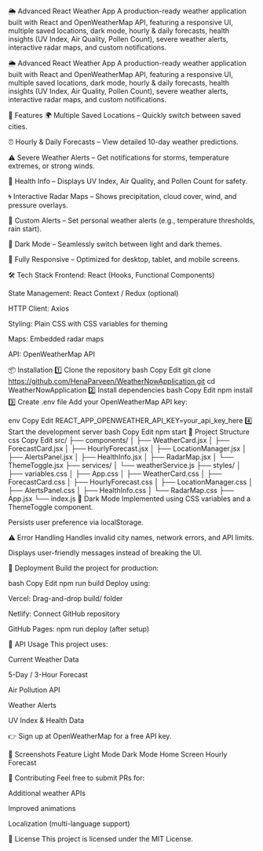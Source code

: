 🌦️ Advanced React Weather App
A production-ready weather application built with React and OpenWeatherMap API, featuring a responsive UI, multiple saved locations, dark mode, hourly & daily forecasts, health insights (UV Index, Air Quality, Pollen Count), severe weather alerts, interactive radar maps, and custom notifications.

🌦️ Advanced React Weather App
A production-ready weather application built with React and OpenWeatherMap API, featuring a responsive UI, multiple saved locations, dark mode, hourly & daily forecasts, health insights (UV Index, Air Quality, Pollen Count), severe weather alerts, interactive radar maps, and custom notifications.

🚀 Features
🌍 Multiple Saved Locations – Quickly switch between saved cities.

⏰ Hourly & Daily Forecasts – View detailed 10-day weather predictions.

⚠️ Severe Weather Alerts – Get notifications for storms, temperature extremes, or strong winds.

🧴 Health Info – Displays UV Index, Air Quality, and Pollen Count for safety.

🌀 Interactive Radar Maps – Shows precipitation, cloud cover, wind, and pressure overlays.

🚨 Custom Alerts – Set personal weather alerts (e.g., temperature thresholds, rain start).

🌙 Dark Mode – Seamlessly switch between light and dark themes.

📱 Fully Responsive – Optimized for desktop, tablet, and mobile screens.

🛠️ Tech Stack
Frontend: React (Hooks, Functional Components)

State Management: React Context / Redux (optional)

HTTP Client: Axios

Styling: Plain CSS with CSS variables for theming

Maps: Embedded radar maps

API: OpenWeatherMap API

📦 Installation
1️⃣ Clone the repository
bash
Copy
Edit
git clone https://github.com/HenaParveen/WeatherNowApplication.git
cd WeatherNowApplication
2️⃣ Install dependencies
bash
Copy
Edit
npm install
3️⃣ Create .env file
Add your OpenWeatherMap API key:

env
Copy
Edit
REACT_APP_OPENWEATHER_API_KEY=your_api_key_here
4️⃣ Start the development server
bash
Copy
Edit
npm start
📂 Project Structure
css
Copy
Edit
src/
├── components/
│ ├── WeatherCard.jsx
│ ├── ForecastCard.jsx
│ ├── HourlyForecast.jsx
│ ├── LocationManager.jsx
│ ├── AlertsPanel.jsx
│ ├── HealthInfo.jsx
│ ├── RadarMap.jsx
│ └── ThemeToggle.jsx
├── services/
│ └── weatherService.js
├── styles/
│ ├── variables.css
│ ├── App.css
│ ├── WeatherCard.css
│ ├── ForecastCard.css
│ ├── HourlyForecast.css
│ ├── LocationManager.css
│ ├── AlertsPanel.css
│ ├── HealthInfo.css
│ └── RadarMap.css
├── App.jsx
└── index.js
🌙 Dark Mode
Implemented using CSS variables and a ThemeToggle component.

Persists user preference via localStorage.

⚠️ Error Handling
Handles invalid city names, network errors, and API limits.

Displays user-friendly messages instead of breaking the UI.

🚀 Deployment
Build the project for production:

bash
Copy
Edit
npm run build
Deploy using:

Vercel: Drag-and-drop build/ folder

Netlify: Connect GitHub repository

GitHub Pages: npm run deploy (after setup)

🔑 API Usage
This project uses:

Current Weather Data

5-Day / 3-Hour Forecast

Air Pollution API

Weather Alerts

UV Index & Health Data

👉 Sign up at OpenWeatherMap for a free API key.

🎨 Screenshots
Feature Light Mode Dark Mode
Home Screen
Hourly Forecast

🤝 Contributing
Feel free to submit PRs for:

Additional weather APIs

Improved animations

Localization (multi-language support)

📜 License
This project is licensed under the MIT License.
